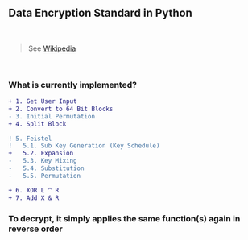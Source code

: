 Data Encryption Standard in Python
---
<br>

> See [Wikipedia](https://en.wikipedia.org/wiki/Data_Encryption_Standard)

<br>

### What is currently implemented?

```diff
+ 1. Get User Input
+ 2. Convert to 64 Bit Blocks
- 3. Initial Permutation
+ 4. Split Block

! 5. Feistel
!   5.1. Sub Key Generation (Key Schedule)
+   5.2. Expansion
-   5.3. Key Mixing
-   5.4. Substitution
-   5.5. Permutation

+ 6. XOR L ^ R
+ 7. Add X & R
```

### To decrypt, it simply applies the same function(s) again in reverse order
